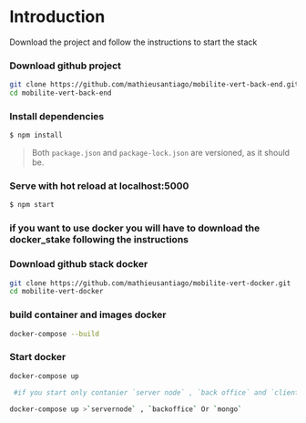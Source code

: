 # Introduction

Download the project and follow the instructions to start the stack 

### Download github project 
```bash
git clone https://github.com/mathieusantiago/mobilite-vert-back-end.git
cd mobilite-vert-back-end
```

### Install dependencies

```bash
$ npm install
```

> Both `package.json` and `package-lock.json` are versioned, as it should be.

### Serve with hot reload at localhost:5000

```bash
$ npm start
```
### if you want to use docker you will have to download the docker_stake following the instructions 

### Download github stack docker 
```bash
git clone https://github.com/mathieusantiago/mobilite-vert-docker.git
cd mobilite-vert-docker
```

### build container and images docker  
```bash
docker-compose --build
```

### Start docker  
```bash
docker-compose up 

 #if you start only contanier `server node` , `back office` and `client`

docker-compose up >`servernode` , `backoffice` Or `mongo`
```